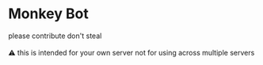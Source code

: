 # Monkey Bot

please contribute don't steal<br>
<br>
:warning: this is intended for your own server not for using across multiple servers
